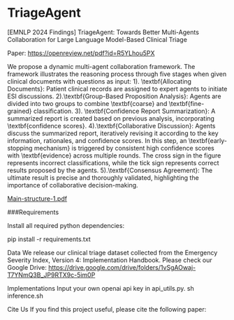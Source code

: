 # TriageAgent

[EMNLP 2024 Findings] TriageAgent: Towards Better Multi-Agents Collaboration for Large Language Model-Based Clinical Triage

Paper: https://openreview.net/pdf?id=R5YLhou5PX

We propose a dynamic multi-agent collaboration framework. The framework illustrates the reasoning process through five stages when given clinical documents with questions as input: 1). \textbf{Allocating Documents}: Patient clinical records are assigned to expert agents to initiate ESI discussions. 2).\textbf{Group-Based Proposition Analysis}: Agents are divided into two groups to combine \textbf{coarse} and \textbf{fine-grained} classification. 3). \textbf{Confidence Report Summarization}: A summarized report is created based on previous analysis, incorporating \textbf{confidence scores}. 4).\textbf{Collaborative Discussion}: Agents discuss the summarized report, iteratively revising it according to the key information, rationales, and confidence scores. In this step, an \textbf{early-stopping mechanism} is triggered by consistent high confidence scores with \textbf{evidence} across multiple rounds. The cross sign in the figure represents incorrect classifications, while the tick sign represents correct results proposed by the agents. 5).\textbf{Consensus Agreement}: The ultimate result is precise and thoroughly validated, highlighting the importance of collaborative decision-making.

[Main-structure-1.pdf](https://github.com/user-attachments/files/17099495/Main-structure-1.pdf)


###Requirements

Install all required python dependencies:

pip install -r requirements.txt

Data
We release our clinical triage dataset collected from the Emergency Severity Index, Version 4: Implementation Handbook. Please check our Google Drive: 
https://drive.google.com/drive/folders/1vSgAOwaj-T7YNmQ3B_JP9RTX9c-5im0P



Implementations
Input your own openai api key in api_utils.py.
sh inference.sh


Cite Us
If you find this project useful, please cite the following paper:
